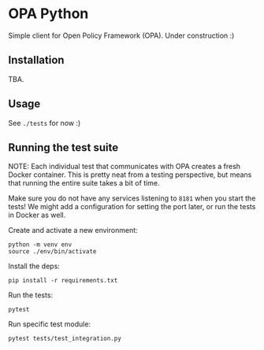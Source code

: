 # OPA Python

Simple client for Open Policy Framework (OPA). Under construction :)

## Installation

TBA.

## Usage

See `./tests` for now :)

## Running the test suite

NOTE: Each individual test that communicates with OPA creates a fresh Docker
container. This is pretty neat from a testing perspective, but means that
running the entire suite takes a bit of time.

Make sure you do not have any services listening to `8181` when you start the
tests! We might add a configuration for setting the port later, or run the
tests in Docker as well.

Create and activate a new environment:

    python -m venv env
    source ./env/bin/activate
    
Install the deps:

    pip install -r requirements.txt
    
Run the tests:

    pytest
    
Run specific test module:

    pytest tests/test_integration.py

